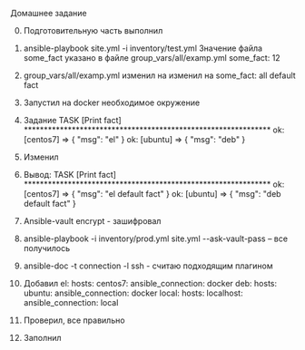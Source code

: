 Домашнее задание 

0.	Подготовительную часть выполнил
1.	ansible-playbook site.yml -i inventory/test.yml
Значение файла some_fact указано в файле group_vars/all/examp.yml 
some_fact: 12
2.	group_vars/all/examp.yml изменил на  изменил на some_fact: all default fact
3.	Запустил на docker  необходимое окружение
4.	Задание
 TASK [Print fact] **************************************************************
ok: [centos7] => {
    "msg": "el"
}
ok: [ubuntu] => {
    "msg": "deb"
}

5.	Изменил 
6.	Вывод:
TASK [Print fact] **************************************************************
ok: [centos7] => {
    "msg": "el default fact"
}
ok: [ubuntu] => {
    "msg": "deb default fact"
}

7.	Ansible-vault encrypt  - зашифровал 
8.	ansible-playbook -i inventory/prod.yml site.yml --ask-vault-pass – все получилось 
9.	ansible-doc -t connection -l   ssh - считаю подходящим плагином 
10.	Добавил 
el:
    hosts:
      centos7:
        ansible_connection: docker
  deb:
    hosts:
      ubuntu:
        ansible_connection: docker
  local:
    hosts:
      localhost:
        ansible_connection: local

11.	Проверил, все правильно 
12.	Заполнил 

